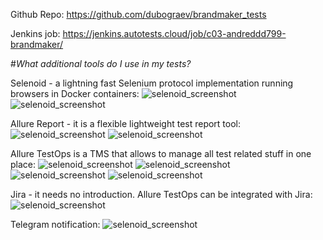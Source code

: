 Github Repo:
https://github.com/dubograev/brandmaker_tests

Jenkins job:
https://jenkins.autotests.cloud/job/c03-andreddd799-brandmaker/


#*What additional tools do I use in my tests?*

Selenoid - a lightning fast Selenium protocol implementation running browsers in Docker containers:
![selenoid_screenshot](src/test/resources/images/selenoid.png)
![selenoid_screenshot](src/test/resources/images/selenoid_video.gif)

Allure Report - it is a flexible lightweight test report tool:
![selenoid_screenshot](src/test/resources/images/allure_report_1.png)
![selenoid_screenshot](src/test/resources/images/allure_report_2.png)

Allure TestOps is a TMS that allows to manage all test related stuff in one place:
![selenoid_screenshot](src/test/resources/images/allure_testops_dashboard.png)
![selenoid_screenshot](src/test/resources/images/allure_testops_3.png)
![selenoid_screenshot](src/test/resources/images/allure_testops_1.png)
![selenoid_screenshot](src/test/resources/images/allure_testops_2.png)

Jira - it needs no introduction. Allure TestOps can be integrated with Jira:
![selenoid_screenshot](src/test/resources/images/jira_1.png)

Telegram notification:
![selenoid_screenshot](src/test/resources/images/telegram_bot.png)
